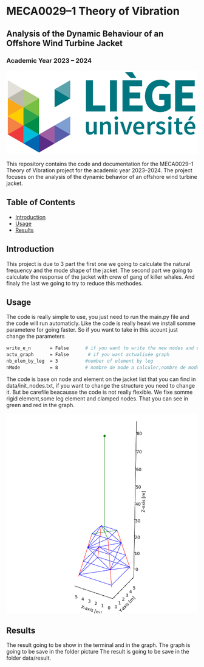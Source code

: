 # MECA0029–1 Theory of Vibration

## Analysis of the Dynamic Behaviour of an Offshore Wind Turbine Jacket

### Academic Year 2023 – 2024

![Project Logo](picture/readme/logo_liege.png)  

This repository contains the code and documentation for the MECA0029–1 Theory of Vibration project for the academic year 2023–2024. The project focuses on the analysis of the dynamic behavior of an offshore wind turbine jacket.

## Table of Contents

- [Introduction](#introduction)
- [Usage](#usage)
- [Results](#results)

## Introduction

This project is due to 3 part the first one we going to calculate the natural frequency and the mode shape of the jacket. The second part we going to calculate the response of the jacket with crew of  gang of killer whales. And finaly the last we going to try to reduce this methodes. 

## Usage
The code is really simple to use, you just need to run the main.py file and the code will run automaticly. Like the code is really heavi we install somme parametere for going faster. So if you want to take in this acount just change the parameters

```bash
write_e_n       = False      # if you want to write the new nodes and element in a file
actu_graph      = False       # if you want actualisée graph
nb_elem_by_leg  = 3          #number of element by leg
nMode           = 8          # nombre de mode a calculer,nombre de mode inclus dans la superoposition modale
```	
The code is base on node and element on the jacket list that you can find in data/init_nodes.txt, if you want to change the structure you need to change it. But be carefile beacausse the code is not really flexible. We fixe somme rigid element,some leg element and clamped nodes. That you can see in green and red in the graph.

![Turbine](picture/readme/turbine.png)  

## Results

The result going to be show in the terminal and in the graph. The graph is going to be save in the folder picture The result is going to be save in the folder data/result.
